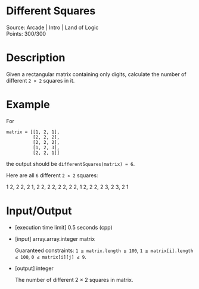 # Different Squares
Source: Arcade | Intro | Land of Logic <br>
Points: 300/300

# Description

Given a rectangular matrix containing only digits, calculate the number of different `2 × 2` squares in it.

# Example

For
```
matrix = [[1, 2, 1],
          [2, 2, 2],
          [2, 2, 2],
          [1, 2, 3],
          [2, 2, 1]]
```
the output should be
`differentSquares(matrix) = 6`.

Here are all `6` different `2 × 2` squares:

1 2, 2 2, 2 1, 2 2, 2 2, 2 2, 2 2, 1 2, 2 2, 2 3, 2 3, 2 1

# Input/Output

* [execution time limit] 0.5 seconds (cpp)

* [input] array.array.integer matrix

  Guaranteed constraints:
  `1 ≤ matrix.length ≤ 100`,
  `1 ≤ matrix[i].length ≤ 100`,
  `0 ≤ matrix[i][j] ≤ 9`.

* [output] integer

  The number of different 2 × 2 squares in matrix.
